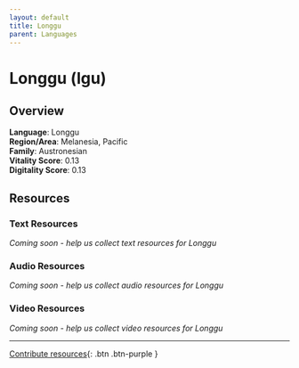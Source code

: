 ```yaml
---
layout: default
title: Longgu
parent: Languages
---
```


# Longgu (lgu)

## Overview

**Language**: Longgu  
**Region/Area**: Melanesia, Pacific  
**Family**: Austronesian  
**Vitality Score**: 0.13  
**Digitality Score**: 0.13  

## Resources

### Text Resources
*Coming soon - help us collect text resources for Longgu*

### Audio Resources
*Coming soon - help us collect audio resources for Longgu*

### Video Resources
*Coming soon - help us collect video resources for Longgu*

---

[Contribute resources](https://fairtrain.github.io/){: .btn .btn-purple }
